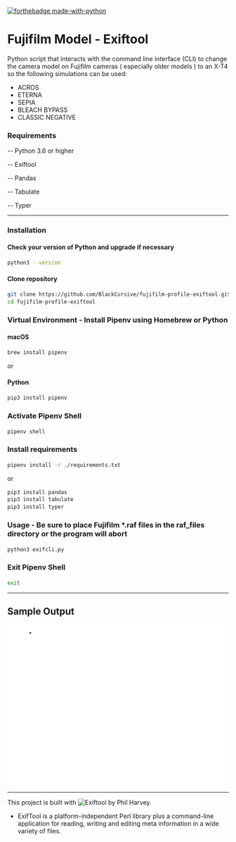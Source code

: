 
[![forthebadge made-with-python](http://ForTheBadge.com/images/badges/made-with-python.svg)](https://www.python.org/)
# Fujifilm Model - Exiftool

Python script that interacts with the command line interface (CLI) to change the camera model on Fujifilm cameras ( especially older models ) to an X-T4
so the following simulations can be used:
* ACROS
* ETERNA
* SEPIA
* BLEACH BYPASS
* CLASSIC NEGATIVE

### Requirements
-- Python 3.6 or higher

-- Exiftool

-- Pandas

-- Tabulate

-- Typer

-------------
### Installation 
#### Check your version of Python and upgrade if necessary
```bash
python3 --version
```

#### Clone repository
```bash
git clone https://github.com/BlackCursive/fujifilm-profile-exiftool.git
cd fujifilm-profile-exiftool
```

### Virtual Environment - Install Pipenv using Homebrew or Python
#### macOS
```bash
brew install pipenv
```
or
#### Python
```bash
pip3 install pipenv
```

### Activate Pipenv Shell
```bash
pipenv shell
```

### Install requirements
```bash
pipenv install -r ./requirements.txt
```
or
```bash
pip3 install pandas
pip3 install tabulate
pip3 install typer
```

### Usage - Be sure to place Fujifilm *.raf files in the raf_files directory or the program will abort
```bash
python3 exifcli.py
```

### Exit Pipenv Shell
```bash
exit
```

---------
## Sample Output
![ExifCli](https://github.com/BlackCursive/fujifilm-profile-exiftool/blob/main/exifcli.gif)


------------------------
This project is built with ![Exiftool](https://github.com/exiftool) by Phil Harvey.
- ExifTool is a platform-independent Perl library plus a command-line application for reading, writing and editing meta information in a wide variety of files.
